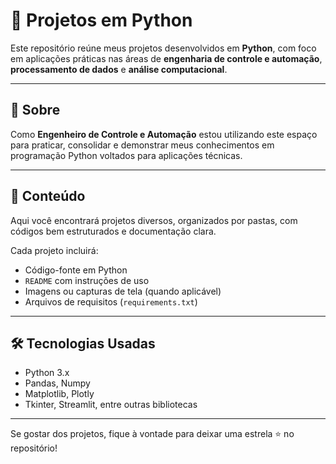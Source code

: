 # 🐍 Projetos em Python

Este repositório reúne meus projetos desenvolvidos em **Python**, com foco em aplicações práticas nas áreas de **engenharia de controle e automação**, **processamento de dados** e **análise computacional**.

---

## 📌 Sobre

Como **Engenheiro de Controle e Automação** estou utilizando este espaço para praticar, consolidar e demonstrar meus conhecimentos em programação Python voltados para aplicações técnicas.

---

## 📁 Conteúdo

Aqui você encontrará projetos diversos, organizados por pastas, com códigos bem estruturados e documentação clara.

Cada projeto incluirá:
- Código-fonte em Python
- `README` com instruções de uso
- Imagens ou capturas de tela (quando aplicável)
- Arquivos de requisitos (`requirements.txt`)

---

## 🛠️ Tecnologias Usadas

- Python 3.x
- Pandas, Numpy
- Matplotlib, Plotly
- Tkinter, Streamlit, entre outras bibliotecas

---


Se gostar dos projetos, fique à vontade para deixar uma estrela ⭐ no repositório!
